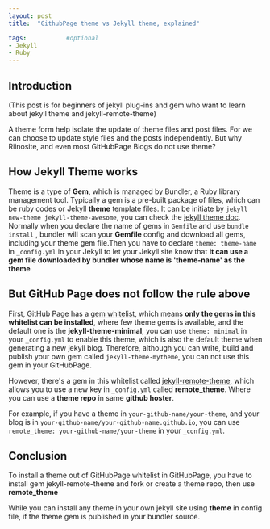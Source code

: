 ```yaml
---
layout: post
title:  "GithubPage theme vs Jekyll theme, explained"

tags:           #optional
- Jekyll
- Ruby
---
```

##  Introduction

(This post is for beginners of jekyll plug-ins and gem who want to learn about jekyll theme and jekyll-remote-theme)

A theme form help isolate the update of theme files and post files. For we can choose to update style files and the posts independently. But why Riinosite, and even most GitHubPage Blogs do not use theme?

## How Jekyll Theme works

Theme is a type of **Gem**, which is managed by Bundler, a Ruby library management tool. Typically a gem is a pre-built package of files, which can be ruby codes or Jekyll **theme** template files. It can be initiate by `jekyll new-theme jekyll-theme-awesome`, you can check the [jekyll theme doc](https://jekyllrb.com/docs/themes/).  Normally when you declare the name of gems in `Gemfile` and use `bundle install` , bundler will scan your **Gemfile** config and download all gems, including your theme gem file.Then you have to declare `theme: theme-name` in `_config.yml` in your Jekyll to let your Jekyll site know that **it can use a gem file downloaded by bundler whose name is 'theme-name' as the theme**

## But GitHub Page does not follow the rule above

First, GitHub Page has a [gem whitelist](https://pages.github.com/versions/), which means **only the gems in this whitelist can be installed**, where few theme gems is available, and the default one is the **jekyll-theme-minimal**, you can use `theme: minimal` in your `_config.yml` to enable this theme, which is also the default theme when generating a new jekyll blog. Therefore, although you can write, build and publish your own gem called `jekyll-theme-mytheme`, you can not use this gem in your GitHubPage.

However, there's a gem in this whitelist called [jekyll-remote-theme](https://github.com/benbalter/jekyll-remote-theme), which allows you to use a new key in `_config.yml` called **remote_theme**. Where you can use a **theme repo** in same **github hoster**. 

For example, if you have a theme in `your-github-name/your-theme`, and your blog is in `your-github-name/your-github-name.github.io`, you can use `remote_theme: your-github-name/your-theme` in your `_config.yml`.


## Conclusion

To install a theme out of GitHubPage whitelist in GitHubPage, you have to install gem jekyll-remote-theme and fork or create a theme repo, then use **remote_theme**

While you can install any theme in your own jekyll site using **theme** in config file, if the theme gem is published in your bundler source.